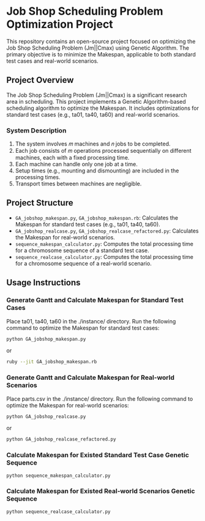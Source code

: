 # Job Shop Scheduling Problem Optimization Project

This repository contains an open-source project focused on optimizing the Job Shop Scheduling Problem (Jm||Cmax) using Genetic Algorithm. The primary objective is to minimize the Makespan, applicable to both standard test cases and real-world scenarios.

## Project Overview

The Job Shop Scheduling Problem (Jm||Cmax) is a significant research area in scheduling. This project implements a Genetic Algorithm-based scheduling algorithm to optimize the Makespan. It includes optimizations for standard test cases (e.g., ta01, ta40, ta60) and real-world scenarios.

### System Description

1. The system involves 𝑚 machines and 𝑛 jobs to be completed.
2. Each job consists of 𝑚 operations processed sequentially on different machines, each with a fixed processing time.
3. Each machine can handle only one job at a time.
4. Setup times (e.g., mounting and dismounting) are included in the processing times.
5. Transport times between machines are negligible.

## Project Structure

- `GA_jobshop_makespan.py`, `GA_jobshop_makespan.rb`: Calculates the Makespan for standard test cases (e.g., ta01, ta40, ta60).
- `GA_jobshop_realcase.py`, `GA_jobshop_realcase_refactored.py`: Calculates the Makespan for real-world scenarios.
- `sequence_makespan_calculator.py`: Computes the total processing time for a chromosome sequence of a standard test case.
- `sequence_realcase_calculator.py`: Computes the total processing time for a chromosome sequence of a real-world scenario.

## Usage Instructions

### Generate Gantt and Calculate Makespan for Standard Test Cases

Place ta01, ta40, ta60 in the ./instance/ directory. Run the following command to optimize the Makespan for standard test cases:

```bash
python GA_jobshop_makespan.py
```
or

```bash
ruby --jit GA_jobshop_makespan.rb
```

### Generate Gantt and Calculate Makespan for Real-world Scenarios

Place parts.csv in the ./instance/ directory. Run the following command to optimize the Makespan for real-world scenarios:

```bash
python GA_jobshop_realcase.py
```
or

```bash
python GA_jobshop_realcase_refactored.py
```

### Calculate Makespan for Existed Standard Test Case Genetic Sequence

```bash
python sequence_makespan_calculator.py
```

### Calculate Makespan for Existed Real-world Scenarios Genetic Sequence

```bash
python sequence_realcase_calculator.py
```

